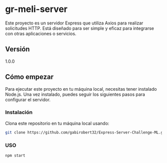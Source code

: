 # gr-meli-server

Este proyecto es un servidor Express que utiliza Axios para realizar solicitudes HTTP. Está diseñado para ser simple y eficaz para integrarse con otras aplicaciones o servicios.

## Versión

1.0.0

## Cómo empezar

Para ejecutar este proyecto en tu máquina local, necesitas tener instalado Node.js. Una vez instalado, puedes seguir los siguientes pasos para configurar el servidor.

### Instalación

Clona este repositorio en tu máquina local usando:

```bash
git clone https://github.com/gabirobert32/Express-Server-Challenge-ML.git


```

### USO

```bash
npm start
```

